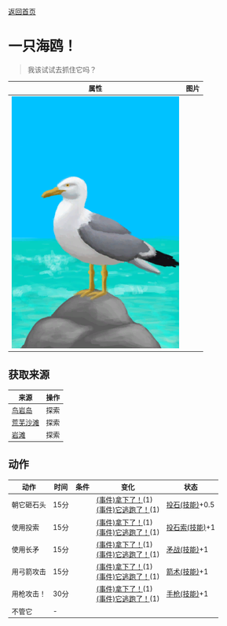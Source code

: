[返回首页](index.md)  
# 一只海鸥！  
> 我该试试去抓住它吗？  
  
  属性  |   图片   
 ----  |  ----:   
   |  ![](Sprite/Seagull.png)   
  
## 获取来源  
来源  |  操作  
----  |  ----  
[鸟岩岛](BirdRock.md)  |  探索  
[荒芜沙滩](DesolateBeach.md)  |  探索  
[岩滩](Rocks.md)  |  探索  
## 动作  
动作  |  时间  |  条件  |  变化  |  状态  
----  |  ----  |  ----  |  ----  |  ----  
朝它砸石头  |  15分  |    |  [(事件)拿下了！](Event_SeagullFightSuccess.md)(1)<br>[(事件)它逃跑了！](Event_SeagullFightFailure.md)(1)  |  [投石(技能)](Skill_RockThrowing.md)+0.5  
使用投索  |  15分  |    |  [(事件)拿下了！](Event_SeagullFightSuccess.md)(1)<br>[(事件)它逃跑了！](Event_SeagullFightFailure.md)(1)  |  [投石索(技能)](Skill_Sling.md)+1  
使用长矛  |  15分  |    |  [(事件)拿下了！](Event_SeagullFightSuccess.md)(1)<br>[(事件)它逃跑了！](Event_SeagullFightFailure.md)(1)  |  [矛战(技能)](Skill_SpearFighting.md)+1  
用弓箭攻击  |  15分  |    |  [(事件)拿下了！](Event_SeagullFightSuccess.md)(1)<br>[(事件)它逃跑了！](Event_SeagullFightFailure.md)(1)  |  [箭术(技能)](Skill_Archery.md)+1  
用枪攻击！  |  30分  |    |  [(事件)拿下了！](Event_SeagullFightSuccess.md)(1)<br>[(事件)它逃跑了！](Event_SeagullFightFailure.md)(1)  |  [手枪(技能)](Skill_Handguns.md)+1  
不管它  |  -  |    |    |    
